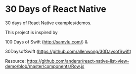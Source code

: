# 30 Days of React Native

30 days of React Native examples/demos.

This project is inspired by 

100 Days of Swift (http://samvlu.com/) &

30DaysofSwift (https://github.com/allenwong/30DaysofSwift)

Resource: https://github.com/andersr/react-native-list-view-demo/blob/master/components/Row.js

